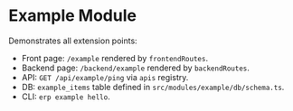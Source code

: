# Example Module

Demonstrates all extension points:

- Front page: `/example` rendered by `frontendRoutes`.
- Backend page: `/backend/example` rendered by `backendRoutes`.
- API: `GET /api/example/ping` via `apis` registry.
- DB: `example_items` table defined in `src/modules/example/db/schema.ts`.
- CLI: `erp example hello`.
